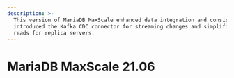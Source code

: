 ```yaml
---
description: >-
  This version of MariaDB MaxScale enhanced data integration and consistency. It
  introduced the Kafka CDC connector for streaming changes and simplified causal
  reads for replica servers.
---
```


# MariaDB MaxScale 21.06

